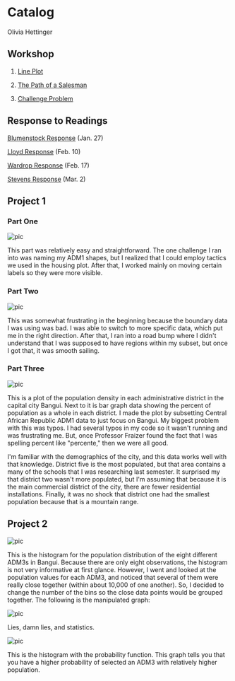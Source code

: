 # Catalog

Olivia Hettinger

## Workshop

1. [Line Plot](https://github.com/ohhettinger/wickedproblems/blob/master/plot2.png)

2. [The Path of a Salesman](https://github.com/ohhettinger/wickedproblems/blob/master/plot3.png)

3. [Challenge Problem](https://github.com/ohhettinger/wickedproblems/blob/master/challenge_question_1.png)

## Response to Readings

[Blumenstock Response](https://github.com/ohhettinger/wickedproblems/blob/master/blumenstock.md) (Jan. 27)

[Lloyd Response](https://github.com/ohhettinger/wickedproblems/blob/master/Lloyd.md) (Feb. 10)

[Wardrop Response](https://github.com/ohhettinger/wickedproblems/blob/master/Wardop.md) (Feb. 17)

[Stevens Response](https://github.com/ohhettinger/wickedproblems/blob/master/stevens.md) (Mar. 2)

## Project 1

### Part One

![pic](Central_African_Republic.png)

This part was relatively easy and straightforward. The one challenge I ran into was naming my ADM1 shapes, but I realized that I could employ tactics we used in the housing plot. After that, I worked mainly on moving certain labels so they were more visible. 
### Part Two

![pic](Bangui_adm3_population_again.png)

This was somewhat frustrating in the beginning because the boundary data I was using was bad. I was able to switch to more specific data, which put me in the right direction. After that, I ran into a road bump where I didn't understand that I was supposed to have regions within my subset, but once I got that, it was smooth sailing. 

### Part Three

![pic](Bangui.png)

This is a plot of the population density in each administrative district in the capital city Bangui. Next to it is bar graph data showing the percent of population as a whole in each district. I made the plot by subsetting Central African Republic ADM1 data to just focus on Bangui. My biggest problem with this was typos. I had several typos in my code so it wasn't running and was frustrating me. But, once Professor Fraizer found the fact that I was spelling percent like "percente," then we were all good. 

I'm familiar with the demographics of the city, and this data works well with that knowledge. District five is the most populated, but that area contains a many of the schools that I was researching last semester. It surprised my that district two wasn't more populated, but I'm assuming that because it is the main commercial district of the city, there are fewer residential installations. Finally, it was no shock that district one had the smallest population because that is a mountain range. 

## Project 2

![pic](First_Histogram_Ugly.png)

This is the histogram for the population distribution of the eight different ADM3s in Bangui. Because there are only eight observations, the histogram is not very informative at first glance. However, I went and looked at the population values for each ADM3, and noticed that several of them were really close together (within about 10,000 of one another). So, I decided to change the number of the bins so the close data points would be grouped together. The following is the manipulated graph:

![pic](Better_Histogram_Project_Two.png)

Lies, damn lies, and statistics. 

![pic](Density_Histogram.png)

This is the histogram with the probability function. This graph tells you that you have a higher probability of selected an 
ADM3 with relatively higher population. 
